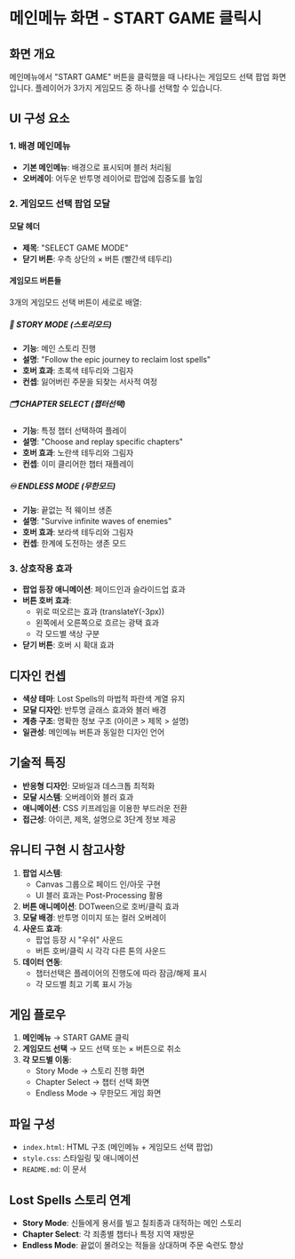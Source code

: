 # 메인메뉴 화면 - START GAME 클릭시

## 화면 개요
메인메뉴에서 "START GAME" 버튼을 클릭했을 때 나타나는 게임모드 선택 팝업 화면입니다. 플레이어가 3가지 게임모드 중 하나를 선택할 수 있습니다.

## UI 구성 요소

### 1. 배경 메인메뉴
- **기본 메인메뉴**: 배경으로 표시되며 블러 처리됨
- **오버레이**: 어두운 반투명 레이어로 팝업에 집중도를 높임

### 2. 게임모드 선택 팝업 모달

#### 모달 헤더
- **제목**: "SELECT GAME MODE"
- **닫기 버튼**: 우측 상단의 × 버튼 (빨간색 테두리)

#### 게임모드 버튼들
3개의 게임모드 선택 버튼이 세로로 배열:

##### 📖 STORY MODE (스토리모드)
- **기능**: 메인 스토리 진행
- **설명**: "Follow the epic journey to reclaim lost spells"
- **호버 효과**: 초록색 테두리와 그림자
- **컨셉**: 잃어버린 주문을 되찾는 서사적 여정

##### 🗂️ CHAPTER SELECT (챕터선택)
- **기능**: 특정 챕터 선택하여 플레이
- **설명**: "Choose and replay specific chapters"
- **호버 효과**: 노란색 테두리와 그림자  
- **컨셉**: 이미 클리어한 챕터 재플레이

##### ♾️ ENDLESS MODE (무한모드)
- **기능**: 끝없는 적 웨이브 생존
- **설명**: "Survive infinite waves of enemies"
- **호버 효과**: 보라색 테두리와 그림자
- **컨셉**: 한계에 도전하는 생존 모드

### 3. 상호작용 효과
- **팝업 등장 애니메이션**: 페이드인과 슬라이드업 효과
- **버튼 호버 효과**: 
  - 위로 떠오르는 효과 (translateY(-3px))
  - 왼쪽에서 오른쪽으로 흐르는 광택 효과
  - 각 모드별 색상 구분
- **닫기 버튼**: 호버 시 확대 효과

## 디자인 컨셉
- **색상 테마**: Lost Spells의 마법적 파란색 계열 유지
- **모달 디자인**: 반투명 글래스 효과와 블러 배경
- **계층 구조**: 명확한 정보 구조 (아이콘 > 제목 > 설명)
- **일관성**: 메인메뉴 버튼과 동일한 디자인 언어

## 기술적 특징
- **반응형 디자인**: 모바일과 데스크톱 최적화
- **모달 시스템**: 오버레이와 블러 효과
- **애니메이션**: CSS 키프레임을 이용한 부드러운 전환
- **접근성**: 아이콘, 제목, 설명으로 3단계 정보 제공

## 유니티 구현 시 참고사항
1. **팝업 시스템**: 
   - Canvas 그룹으로 페이드 인/아웃 구현
   - UI 블러 효과는 Post-Processing 활용
2. **버튼 애니메이션**: DOTween으로 호버/클릭 효과
3. **모달 배경**: 반투명 이미지 또는 컬러 오버레이
4. **사운드 효과**: 
   - 팝업 등장 시 "우쉬" 사운드
   - 버튼 호버/클릭 시 각각 다른 톤의 사운드
5. **데이터 연동**: 
   - 챕터선택은 플레이어의 진행도에 따라 잠금/해제 표시
   - 각 모드별 최고 기록 표시 가능

## 게임 플로우
1. **메인메뉴** → START GAME 클릭
2. **게임모드 선택** → 모드 선택 또는 × 버튼으로 취소
3. **각 모드별 이동**:
   - Story Mode → 스토리 진행 화면
   - Chapter Select → 챕터 선택 화면  
   - Endless Mode → 무한모드 게임 화면

## 파일 구성
- `index.html`: HTML 구조 (메인메뉴 + 게임모드 선택 팝업)
- `style.css`: 스타일링 및 애니메이션
- `README.md`: 이 문서

## Lost Spells 스토리 연계
- **Story Mode**: 신들에게 용서를 빌고 칠죄종과 대적하는 메인 스토리
- **Chapter Select**: 각 죄종별 챕터나 특정 지역 재방문
- **Endless Mode**: 끝없이 몰려오는 적들을 상대하며 주문 숙련도 향상